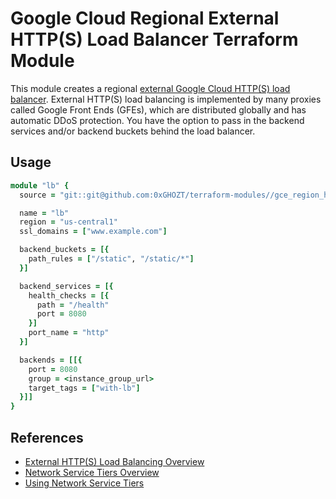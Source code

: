 # Google Cloud Regional External HTTP(S) Load Balancer Terraform Module

This module creates a regional [external Google Cloud HTTP(S) load balancer](https://cloud.google.com/load-balancing/docs/https). External HTTP(S) load balancing is implemented by many proxies called Google Front Ends (GFEs), which are distributed globally and has automatic DDoS protection. You have the option to pass in the backend services and/or backend buckets behind the load balancer.

## Usage

```ruby
module "lb" {
  source = "git::git@github.com:0xGHOZT/terraform-modules//gce_region_http_lb?ref=v0.28.0"

  name = "lb"
  region = "us-central1"
  ssl_domains = ["www.example.com"]

  backend_buckets = [{
    path_rules = ["/static", "/static/*"]
  }]

  backend_services = [{
    health_checks = [{
      path = "/health"
      port = 8080
    }]
    port_name = "http"
  }]

  backends = [[{
    port = 8080
    group = <instance_group_url>
    target_tags = ["with-lb"]
  }]]
}
```

## References

- [External HTTP(S) Load Balancing Overview](https://cloud.google.com/load-balancing/docs/https)
- [Network Service Tiers Overview](https://cloud.google.com/network-tiers/docs/overview#configuring_standard_tier_for_load_balancing)
- [Using Network Service Tiers](https://cloud.google.com/network-tiers/docs/using-network-service-tiers)